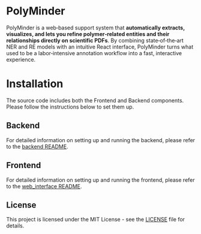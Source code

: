 # PolyMinder
PolyMinder is a web‑based support system that **automatically extracts, visualizes, and lets you refine polymer‑related entities and their relationships directly on scientific PDFs**. By combining state‑of‑the‑art NER and RE models with an intuitive React interface, PolyMinder turns what used to be a labor‑intensive annotation workflow into a fast, interactive experience.

# Installation
The source code includes both the Frontend and Backend components. Please follow the instructions below to set them up. 

## Backend

For detailed information on setting up and running the backend, please refer to the [backend README](https://github.com/truongdo619/PolyMinder-core/blob/main/backend/README.md).

## Frontend

For detailed information on setting up and running the frontend, please refer to the [web_interface README](https://github.com/truongdo619/PolyMinder-core/blob/main/frontend/README.md).


## License

This project is licensed under the MIT License - see the [LICENSE](https://github.com/truongdo619/PolyMinder-core/blob/main/LICENSE) file for details.